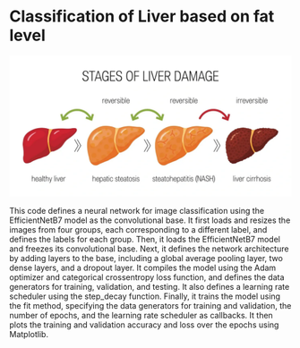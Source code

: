 # Classification of Liver based on fat level

![Alt text](https://github.com/Amirnaderiy/Classification-of-Liver-Fat/blob/main/cr%3Dt_0%2Cw_100.png)


This code defines a neural network for image classification using the EfficientNetB7 model as the convolutional base. It first loads and resizes the images from four groups, each corresponding to a different label, and defines the labels for each group. Then, it loads the EfficientNetB7 model and freezes its convolutional base. Next, it defines the network architecture by adding layers to the base, including a global average pooling layer, two dense layers, and a dropout layer. It compiles the model using the Adam optimizer and categorical crossentropy loss function, and defines the data generators for training, validation, and testing. It also defines a learning rate scheduler using the step_decay function. Finally, it trains the model using the fit method, specifying the data generators for training and validation, the number of epochs, and the learning rate scheduler as callbacks. It then plots the training and validation accuracy and loss over the epochs using Matplotlib.




